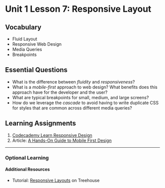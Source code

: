 # Unit 1 Lesson 7: Responsive Layout

## Vocabulary
* Fluid Layout
* Responsive Web Design
* Media Queries
* Breakpoints

## Essential Questions
* What is the difference between _fluidity_ and _responsiveness_?
* What is a _mobile-first_ approach to web design? What benefits does this approach have for the developer and the user?
* What are typical breakpoints for small, medium, and large screens?
* How do we leverage the _cascade_ to avoid having to write duplicate CSS for styles that are common across different media queries?

## Learning Assignments
1. [Codecademy Learn Responsive Design](https://www.codecademy.com/learn/learn-responsive-design)
2. Article: [A Hands-On Guide to Mobile First Design](https://www.uxpin.com/studio/blog/a-hands-on-guide-to-mobile-first-design/)

___

### Optional Learning

#### Additional Resources
* Tutorial: [Responsive Layouts](https://teamtreehouse.com/library/responsive-layouts) on Treehouse
